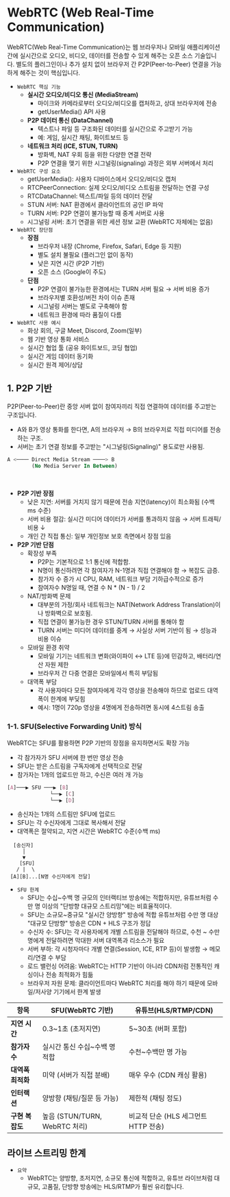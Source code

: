 # WebRTC (Web Real-Time Communication)

WebRTC(Web Real-Time Communication)는 웹 브라우저나 모바일 애플리케이션 간에 실시간으로 오디오, 비디오, 데이터를 전송할 수 있게 해주는 오픈 소스 기술입니다. 별도의 플러그인이나 추가 설치 없이 브라우저 간 P2P(Peer-to-Peer) 연결을 가능하게 해주는 것이 핵심입니다.

 - `WebRTC 핵심 기능`
    - __실시간 오디오/비디오 통신 (MediaStream)__
        - 마이크와 카메라로부터 오디오/비디오를 캡처하고, 상대 브라우저에 전송
        - getUserMedia() API 사용
    - __P2P 데이터 통신 (DataChannel)__
        - 텍스트나 파일 등 구조화된 데이터를 실시간으로 주고받기 가능
        - 예: 게임, 실시간 채팅, 화이트보드 등
    - __네트워크 처리 (ICE, STUN, TURN)__
        - 방화벽, NAT 우회 등을 위한 다양한 연결 전략
        - P2P 연결을 맺기 위한 시그널링(signaling) 과정은 외부 서버에서 처리
 - `WebRTC 구성 요소`
    - getUserMedia(): 사용자 디바이스에서 오디오/비디오 캡처
    - RTCPeerConnection: 실제 오디오/비디오 스트림을 전달하는 연결 구성
    - RTCDataChannel: 텍스트/파일 등의 데이터 전달
    - STUN 서버: NAT 환경에서 클라이언트의 공인 IP 파악
    - TURN 서버: P2P 연결이 불가능할 때 중계 서버로 사용
    - 시그널링 서버: 초기 연결을 위한 세션 정보 교환 (WebRTC 자체에는 없음)
 - `WebRTC 장단점`
    - __장점__
        - 브라우저 내장 (Chrome, Firefox, Safari, Edge 등 지원)
        - 별도 설치 불필요 (플러그인 없이 동작)
        - 낮은 지연 시간 (P2P 기반)
        - 오픈 소스 (Google이 주도)
    - __단점__
        - P2P 연결이 불가능한 환경에서는 TURN 서버 필요 → 서버 비용 증가
        - 브라우저별 호환성/버전 차이 이슈 존재
        - 시그널링 서버는 별도로 구축해야 함
        - 네트워크 환경에 따라 품질이 다름
 - `WebRTC 사용 예시`
    - 화상 회의, 구글 Meet, Discord, Zoom(일부)
    - 웹 기반 영상 통화 서비스
    - 실시간 협업 툴 (공유 화이트보드, 코딩 협업)
    - 실시간 게임 데이터 동기화
    - 실시간 원격 제어/상담

## 1. P2P 기반

P2P(Peer-to-Peer)란 중앙 서버 없이 참여자끼리 직접 연결하여 데이터를 주고받는 구조입니다.

 - A와 B가 영상 통화를 한다면, A의 브라우저 → B의 브라우저로 직접 미디어를 전송하는 구조.
 - 서버는 초기 연결 정보를 주고받는 "시그널링(Signaling)" 용도로만 사용됨.
```sql
A <──── Direct Media Stream ────> B
        (No Media Server In Between)
```
<br/>

 - __P2P 기반 장점__
    - 낮은 지연: 서버를 거치지 않기 때문에 전송 지연(latency)이 최소화됨 (수백 ms 수준)
    - 서버 비용 절감: 실시간 미디어 데이터가 서버를 통과하지 않음 → 서버 트래픽/비용 ↓
    - 개인 간 직접 통신: 일부 개인정보 보호 측면에서 장점 있음
 - __P2P 기반 단점__
    - 확장성 부족
        - P2P는 기본적으로 1:1 통신에 적합함.
        - N명이 통신하려면 각 참여자가 N-1명과 직접 연결해야 함 → 복잡도 급증.
        - 참가자 수 증가 시 CPU, RAM, 네트워크 부담 기하급수적으로 증가
        - 참여자수 N명일 때, 연결 수 N * (N - 1) / 2
    - NAT/방화벽 문제
        - 대부분의 가정/회사 네트워크는 NAT(Network Address Translation)이나 방화벽으로 보호됨.
        - 직접 연결이 불가능한 경우 STUN/TURN 서버를 통해야 함
        - TURN 서버는 미디어 데이터를 중계 → 사실상 서버 기반이 됨 → 성능과 비용 이슈
    - 모바일 환경 취약
        - 모바일 기기는 네트워크 변화(와이파이 ↔ LTE 등)에 민감하고, 배터리/연산 자원 제한
        - 브라우저 간 다중 연결은 모바일에서 특히 부담됨
    - 대역폭 부담
        - 각 사용자마다 모든 참여자에게 각각 영상을 전송해야 하므로 업로드 대역폭이 한계에 부딪힘
        - 예시: 1명이 720p 영상을 4명에게 전송하려면 동시에 4스트림 송출

### 1-1. SFU(Selective Forwarding Unit) 방식

WebRTC는 SFU를 활용하면 P2P 기반의 장점을 유지하면서도 확장 가능

 - 각 참가자가 SFU 서버에 한 번만 영상 전송
 - SFU는 받은 스트림을 구독자에게 선택적으로 전달
 - 참가자는 1개의 업로드만 하고, 수신은 여러 개 가능
```css
[A]───▶ SFU ───▶ [B]
              └──▶ [C]
              └──▶ [D]
```

 - 송신자는 1개의 스트림만 SFU에 업로드
 - SFU는 각 수신자에게 그대로 복사해서 전달
 - 대역폭은 절약되고, 지연 시간은 WebRTC 수준(수백 ms)
```less
  [송신자]
     │
     ▼
    [SFU]
   / |  \
 [A][B]...[N명 수신자에게 전달]
```

 - `SFU 한계`
    - SFU는 수십~수백 명 규모의 인터랙티브 방송에는 적합하지만, 유튜브처럼 수만 명 이상의 "단방향 대규모 스트리밍"에는 비효율적이다.
    - SFU는 소규모~중규모 "실시간 양방향" 방송에 적합 유튜브처럼 수만 명 대상 "대규모 단방향" 방송은 CDN + HLS 구조가 정답
    - 수신자 수: SFU는 각 사용자에게 개별 스트림을 전달해야 하므로, 수천 ~ 수만 명에게 전달하려면 막대한 서버 대역폭과 리소스가 필요
    - 서버 부하: 각 시청자마다 개별 연결(Session, ICE, RTP 등)이 발생함 → 메모리/연결 수 부담
    - 로드 밸런싱 어려움: WebRTC는 HTTP 기반이 아니라 CDN처럼 전통적인 캐싱이나 전송 최적화가 힘듦
    - 브라우저 자원 문제: 클라이언트마다 WebRTC 처리를 해야 하기 때문에 모바일/저사양 기기에서 한계 발생


| 항목          | SFU(WebRTC 기반)            | 유튜브(HLS/RTMP/CDN)         |
| ----------- | ------------------------- | ------------------------- |
| **지연 시간**   | 0.3\~1초 (초저지연)            | 5\~30초 (버퍼 포함)            |
| **참가자 수**   | 실시간 통신 수십\~수백 명 적합        | 수천\~수백만 명 가능              |
| **대역폭 최적화** | 미약 (서버가 직접 분배)            | 매우 우수 (CDN 캐싱 활용)         |
| **인터랙션**    | 양방향 (채팅/질문 등 가능)          | 제한적 (채팅 정도)               |
| **구현 복잡도**  | 높음 (STUN/TURN, WebRTC 처리) | 비교적 단순 (HLS 세그먼트 HTTP 전송) |


## 라이브 스트리밍 한계

 - `요약`
    - WebRTC는 양방향, 초저지연, 소규모 통신에 적합하고, 유튜브 라이브처럼 대규모, 고품질, 단방향 방송에는 HLS/RTMP가 훨씬 유리합니다.
